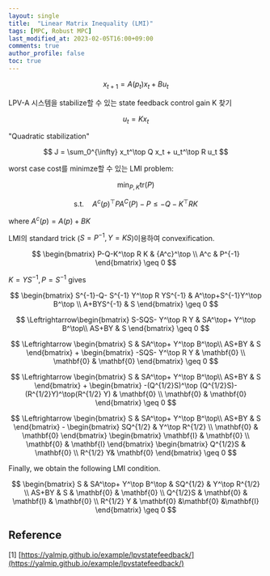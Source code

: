 ```yaml
---
layout: single
title:  "Linear Matrix Inequality (LMI)"
tags: [MPC, Robust MPC]
last_modified_at: 2023-02-05T16:00+09:00
comments: true
author_profile: false
toc: true
---
```


$$
x_{t+1} = A(p_t)x_t + Bu_t 
$$

LPV-A 시스템을 stabilize할 수 있는 state feedback control gain K 찾기

$$
u_t = Kx_t
$$

"Quadratic stabilization"

$$
J = \sum_0^{\infty} x_t^\top Q x_t + u_t^\top R u_t
$$

worst case cost를 minimze할 수 있는 LMI problem:

$$
    \min_{P,K} \text{tr}(P)
$$

$$
    \text{s.t.} \quad A^c(p)^\top P A^C(P) - P \leq -Q - K^\top R K
$$

where $A^c(p) = A(p) + BK$

LMI의 standard trick ($S=P^{-1}, Y=KS$)이용하여 convexification.


$$
\begin{bmatrix}
P-Q-K^\top R K & {A^c}^\top \\
A^c & P^{-1}
\end{bmatrix} \geq 0
$$

$K = YS^{-1}, P = S^{-1}$ gives

$$
\begin{bmatrix}
S^{-1}-Q- S^{-1} Y^\top R YS^{-1} & A^\top+S^{-1}Y^\top B^\top \\
A+BYS^{-1} & S
\end{bmatrix} \geq 0
$$

$$
\Leftrightarrow\begin{bmatrix}
S-SQS- Y^\top R Y & SA^\top+ Y^\top B^\top\\
AS+BY & S
\end{bmatrix} \geq 0
$$

$$
\Leftrightarrow
\begin{bmatrix}
S & SA^\top+ Y^\top B^\top\\
AS+BY & S
\end{bmatrix} + 
\begin{bmatrix}
-SQS- Y^\top R Y & \mathbf{0} \\
\mathbf{0} & \mathbf{0}
\end{bmatrix} 
\geq 0
$$

$$
\Leftrightarrow
\begin{bmatrix}
S & SA^\top+ Y^\top B^\top\\
AS+BY & S
\end{bmatrix} + 
\begin{bmatrix}
-(Q^{1/2}S)^\top (Q^{1/2}S)- (R^{1/2}Y)^\top(R^{1/2} Y) & \mathbf{0} \\
\mathbf{0} & \mathbf{0}
\end{bmatrix} 
\geq 0
$$

$$
\Leftrightarrow
\begin{bmatrix}
S & SA^\top+ Y^\top B^\top\\
AS+BY & S
\end{bmatrix} - 
\begin{bmatrix}
SQ^{1/2}  & Y^\top R^{1/2} \\
\mathbf{0} & \mathbf{0}
\end{bmatrix} 
\begin{bmatrix}
\mathbf{I}  & \mathbf{0} \\
\mathbf{0} & \mathbf{I}
\end{bmatrix} 
\begin{bmatrix}
Q^{1/2}S  & \mathbf{0}  \\
R^{1/2} Y& \mathbf{0}
\end{bmatrix} 
\geq 0
$$

Finally, we obtain the following LMI condition.


$$
\begin{bmatrix}
S & SA^\top+ Y^\top B^\top & SQ^{1/2} & Y^\top R^{1/2} \\
AS+BY & S & \mathbf{0}  & \mathbf{0}  \\
Q^{1/2}S & \mathbf{0}  & \mathbf{I} & \mathbf{0}  \\
R^{1/2} Y & \mathbf{0} &\mathbf{0} &\mathbf{I} 
\end{bmatrix} 
\geq 0
$$

## Reference
















[1] [https://yalmip.github.io/example/lpvstatefeedback/](https://yalmip.github.io/example/lpvstatefeedback/)